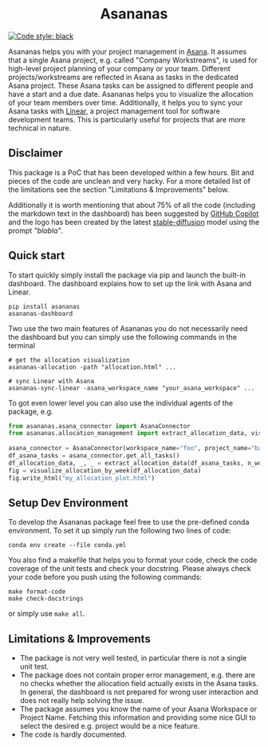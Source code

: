 <div align="center">
 
# Asananas
 
</div>
 
[![Code style: black](https://img.shields.io/badge/code%20style-black-000000.svg)](https://github.com/psf/black)
 
Asananas helps you with your project management in [Asana](http://asana.com/). It assumes that a single Asana project, e.g. called "Company Workstreams", is used for high-level project planning of your company or your team. Different projects/workstreams are reflected in Asana as tasks in the dedicated Asana project. These Asana tasks can be assigned to different people and have a start and a due date.
 Asananas helps you to visualize the allocation of your team members over time. Additionally, it helps you to sync your Asana tasks with [Linear](http://linear.app/), a project management tool for software development teams. This is particularly useful for projects that are more technical in nature.
 
## Disclaimer
 
This package is a PoC that has been developed within a few hours. Bit and pieces of the code are unclean and very hacky. For a more detailed list of the limitations see the section "Limitations & Improvements" below.
 
Additionally it is worth mentioning that about 75% of all the code (including the markdown text in the dashboard) has been suggested by [GitHub Copilot](https://github.com/features/copilot) and the logo has been created by the latest [stable-diffusion](https://replicate.com/blog/run-stable-diffusion-on-m1-mac) model using the prompt *"blabla"*.
 
## Quick start
To start quickly simply install the package via pip and launch the built-in dashboard. The dashboard explains how to set up the link with Asana and Linear.
 
```
pip install asananas
asananas-dashboard
```
 
Two use the two main features of Asananas you do not necessarily need the dashboard but you can simply use the following commands in the terminal
 
```
# get the allocation visualization
asananas-allocation -path "allocation.html" ...
 
# sync Linear with Asana
asananas-sync-linear -asana_workspace_name "your_asana_workspace" ...
```
 
To got even lower level you can also use the individual agents of the package, e.g.
 
```python
from asananas.asana_connector import AsanaConnector
from asananas.allocation_management import extract_allocation_data, visualize_allocation_by_week
  
asana_connector = AsanaConnector(workspace_name="foo", project_name="bar", access_token="my_secret")
df_asana_tasks = asana_connector.get_all_tasks()
df_allocation_data, _, _ = extract_allocation_data(df_asana_tasks, n_workdays_per_week=5)
fig = visualize_allocation_by_week(df_allocation_data)
fig.write_html("my_allocation_plot.html")
```
 
## Setup Dev Environment
 
To develop the Asananas package feel free to use the pre-defined conda environment. To set it up simply run the following two lines of code:
 
```
conda env create --file conda.yml
```
 
You also find a makefile that helps you to format your code, check the code coverage of the unit tests and check your docstring. Please always check your code before you push using the following commands:
 
```
make format-code
make check-docstrings
```
 
or simply use `make all`.
 
 
## Limitations & Improvements
 
- The package is not very well tested, in particular there is not a single unit test.
- The package does not contain proper error management, e.g. there are no checks whether the allocation field actually exists in the Asana tasks. In general, the dashboard is not prepared for wrong user interaction and does not really help solving the issue.
- The package assumes you know the name of your Asana Workspace or Project Name. Fetching this information and providing some nice GUI to select the desired e.g. project would be a nice feature.
- The code is hardly documented.

